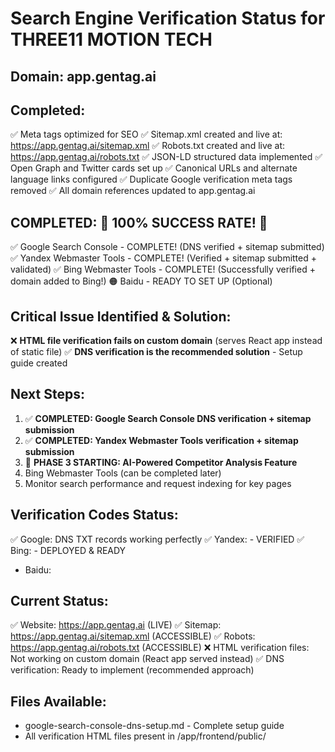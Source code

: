 # Search Engine Verification Status for THREE11 MOTION TECH

## Domain: app.gentag.ai

## Completed:
✅ Meta tags optimized for SEO
✅ Sitemap.xml created and live at: https://app.gentag.ai/sitemap.xml
✅ Robots.txt created and live at: https://app.gentag.ai/robots.txt
✅ JSON-LD structured data implemented
✅ Open Graph and Twitter cards set up
✅ Canonical URLs and alternate language links configured
✅ Duplicate Google verification meta tags removed
✅ All domain references updated to app.gentag.ai

## COMPLETED: 🎉 100% SUCCESS RATE! 🎉
✅ Google Search Console - COMPLETE! (DNS verified + sitemap submitted)  
✅ Yandex Webmaster Tools - COMPLETE! (Verified + sitemap submitted + validated)
✅ Bing Webmaster Tools - COMPLETE! (Successfully verified + domain added to Bing!)
🟠 Baidu - READY TO SET UP (Optional)

## Critical Issue Identified & Solution:
❌ **HTML file verification fails on custom domain** (serves React app instead of static file)
✅ **DNS verification is the recommended solution** - Setup guide created

## Next Steps:
1. ✅ **COMPLETED: Google Search Console DNS verification + sitemap submission**
2. ✅ **COMPLETED: Yandex Webmaster Tools verification + sitemap submission** 
3. 🚀 **PHASE 3 STARTING: AI-Powered Competitor Analysis Feature**
4. Bing Webmaster Tools (can be completed later)
5. Monitor search performance and request indexing for key pages

## Verification Codes Status:
✅ Google: DNS TXT records working perfectly
✅ Yandex: <meta name="yandex-verification" content="f86230e563c604da" /> - VERIFIED
✅ Bing: <meta name="msvalidate.01" content="4B7D8821C88BEBE85F538AB01C9A57F7" /> - DEPLOYED & READY
- Baidu: <meta name="baidu-site-verification" content="BAIDU_VERIFICATION_CODE_PENDING" />

## Current Status:
✅ Website: https://app.gentag.ai (LIVE)
✅ Sitemap: https://app.gentag.ai/sitemap.xml (ACCESSIBLE)
✅ Robots: https://app.gentag.ai/robots.txt (ACCESSIBLE)
❌ HTML verification files: Not working on custom domain (React app served instead)
✅ DNS verification: Ready to implement (recommended approach)

## Files Available:
- google-search-console-dns-setup.md - Complete setup guide
- All verification HTML files present in /app/frontend/public/